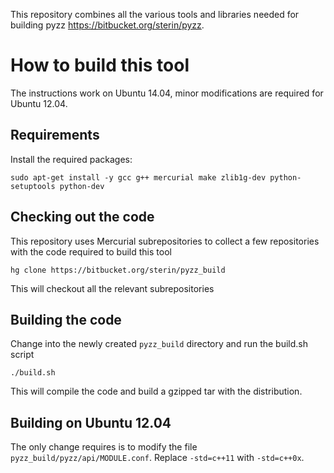 This repository combines all the various tools and libraries needed for building pyzz https://bitbucket.org/sterin/pyzz.

# How to build this tool #

The instructions work on Ubuntu 14.04, minor modifications are required for Ubuntu 12.04.

## Requirements ##

Install the required packages:

    sudo apt-get install -y gcc g++ mercurial make zlib1g-dev python-setuptools python-dev

## Checking out the code ##

This repository uses Mercurial subrepositories to collect a few repositories with the code required to build this tool

    hg clone https://bitbucket.org/sterin/pyzz_build

This will checkout all the relevant subrepositories

## Building the code ##

Change into the newly created `pyzz_build` directory and run the build.sh script

    ./build.sh

This will compile the code and build a gzipped tar with the distribution.

## Building on Ubuntu 12.04

The only change requires is to modify the file `pyzz_build/pyzz/api/MODULE.conf`. Replace `-std=c++11` with `-std=c++0x`.
